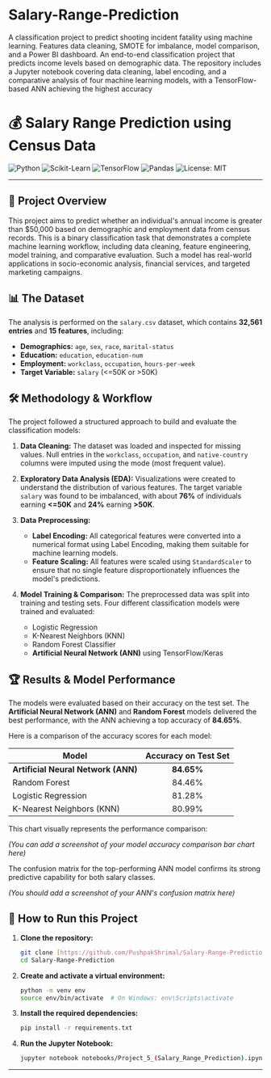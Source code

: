 # Salary-Range-Prediction
A classification project to predict shooting incident fatality using machine learning. Features data cleaning, SMOTE for imbalance, model comparison, and a Power BI dashboard.
An end-to-end classification project that predicts income levels based on demographic data. The repository includes a Jupyter notebook covering data cleaning, label encoding, and a comparative analysis of four machine learning models, with a TensorFlow-based ANN achieving the highest accuracy

# 💰 Salary Range Prediction using Census Data

![Python](https://img.shields.io/badge/Python-3.9%2B-blue.svg?logo=python&logoColor=white)
![Scikit-Learn](https://img.shields.io/badge/Scikit--Learn-1.0%2B-orange?logo=scikit-learn)
![TensorFlow](https://img.shields.io/badge/TensorFlow-2.x-FF6F00?logo=tensorflow)
![Pandas](https://img.shields.io/badge/Pandas-1.3%2B-150458?logo=pandas)
![License: MIT](https://img.shields.io/badge/License-MIT-yellow.svg)

---

## 🎯 Project Overview

This project aims to predict whether an individual's annual income is greater than $50,000 based on demographic and employment data from census records. This is a binary classification task that demonstrates a complete machine learning workflow, including data cleaning, feature engineering, model training, and comparative evaluation. Such a model has real-world applications in socio-economic analysis, financial services, and targeted marketing campaigns.

## 📊 The Dataset

The analysis is performed on the `salary.csv` dataset, which contains **32,561 entries** and **15 features**, including:
-   **Demographics:** `age`, `sex`, `race`, `marital-status`
-   **Education:** `education`, `education-num`
-   **Employment:** `workclass`, `occupation`, `hours-per-week`
-   **Target Variable:** `salary` (<=50K or >50K)

## 🛠️ Methodology & Workflow

The project followed a structured approach to build and evaluate the classification models:

1.  **Data Cleaning:** The dataset was loaded and inspected for missing values. Null entries in the `workclass`, `occupation`, and `native-country` columns were imputed using the mode (most frequent value).

2.  **Exploratory Data Analysis (EDA):** Visualizations were created to understand the distribution of various features. The target variable `salary` was found to be imbalanced, with about **76%** of individuals earning **<=50K** and **24%** earning **>50K**.

3.  **Data Preprocessing:**
    -   **Label Encoding:** All categorical features were converted into a numerical format using Label Encoding, making them suitable for machine learning models.
    -   **Feature Scaling:** All features were scaled using `StandardScaler` to ensure that no single feature disproportionately influences the model's predictions.

4.  **Model Training & Comparison:** The preprocessed data was split into training and testing sets. Four different classification models were trained and evaluated:
    -   Logistic Regression
    -   K-Nearest Neighbors (KNN)
    -   Random Forest Classifier
    -   **Artificial Neural Network (ANN)** using TensorFlow/Keras

## 🏆 Results & Model Performance

The models were evaluated based on their accuracy on the test set. The **Artificial Neural Network (ANN)** and **Random Forest** models delivered the best performance, with the ANN achieving a top accuracy of **84.65%**.

Here is a comparison of the accuracy scores for each model:

| Model                     | Accuracy on Test Set |
| ------------------------- | :------------------: |
| **Artificial Neural Network (ANN)** |      **84.65%** |
| Random Forest             |        84.46%        |
| Logistic Regression       |        81.28%        |
| K-Nearest Neighbors (KNN) |        80.99%        |

This chart visually represents the performance comparison:

*(You can add a screenshot of your model accuracy comparison bar chart here)*

The confusion matrix for the top-performing ANN model confirms its strong predictive capability for both salary classes.

*(You should add a screenshot of your ANN's confusion matrix here)*

## 🚀 How to Run this Project

1.  **Clone the repository:**
    ```bash
    git clone [https://github.com/PushpakShrimal/Salary-Range-Prediction.git](https://github.com/PushpakShrimal/Salary-Range-Prediction.git)
    cd Salary-Range-Prediction
    ```
2.  **Create and activate a virtual environment:**
    ```bash
    python -m venv env
    source env/bin/activate  # On Windows: env\Scripts\activate
    ```
3.  **Install the required dependencies:**
    ```bash
    pip install -r requirements.txt
    ```
4.  **Run the Jupyter Notebook:**
    ```bash
    jupyter notebook notebooks/Project_5_(Salary_Range_Prediction).ipynb
    ```

---
